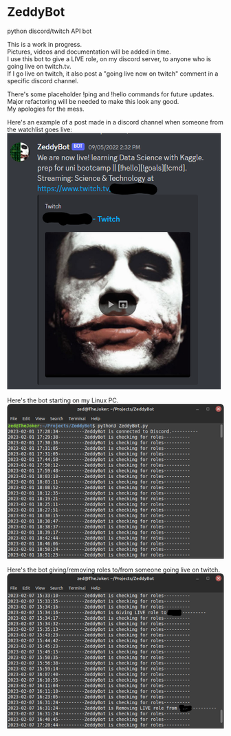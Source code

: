 # ZeddyBot
python discord/twitch API bot

This is a work in progress.  
Pictures, videos and documentation will be added in time.  
I use this bot to give a LIVE role, on my discord server, to anyone who is going live on twitch.tv.  
If I go live on twitch, it also post a "going live now on twitch" comment in a specific discord channel.  

There's some placeholder !ping and !hello commands for future updates.  
Major refactoring will be needed to make this look any good.  
My apologies for the mess.  

Here's an example of a post made in a discord channel when someone from the watchlist goes live:
![alt text](https://github.com/ReneDussault/ZeddyBot/blob/main/Screenshot%202023-02-07%20205438.png)

Here's the bot starting on my Linux PC.  
![alt text](https://github.com/ReneDussault/ZeddyBot/blob/main/Screenshot_from_2023-02-07_21-56-48.png)

Here's the bot giving/removing roles to/from someone going live on twitch.
![alt text](https://github.com/ReneDussault/ZeddyBot/blob/main/Screenshot_from_2023-02-07_21-34-15.png)

